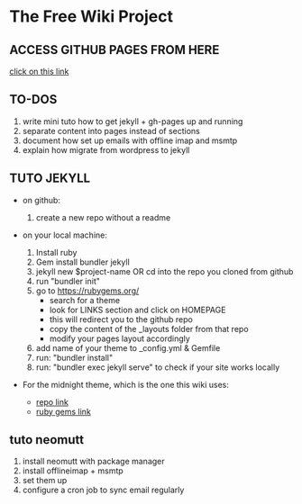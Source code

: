 # The Free Wiki Project

## ACCESS GITHUB PAGES FROM HERE

[click on this link](https://soimuen11.github.io/FreeWiki/)

## TO-DOS

1. write mini tuto how to get jekyll + gh-pages up and running
2. separate content into pages instead of sections
3. document how set up emails with offline imap and msmtp
4. explain how migrate from wordpress to jekyll

## TUTO JEKYLL

+ on github:
	1. create a new repo without a readme

+ on your local machine:
	1. Install ruby
	2. Gem install bundler jekyll
	3. jekyll new $project-name OR cd into the repo you cloned from github
	4. run "bundler init"
	5. go to https://rubygems.org/ 
		+ search for a theme
		+ look for LINKS section and click on HOMEPAGE
		+ this will redirect you to the github repo
		+ copy the content of the _layouts folder from that repo
		+ modify your pages layout accordingly
	7. add name of your theme to \_config.yml & Gemfile
	8. run: "bundler install"
	9. run: "bundler exec jekyll serve" to check if your site works locally

+ For the midnight theme, which is the one this wiki uses:
	- [repo link](https://github.com/pages-themes/midnight)
	- [ruby gems link](https://rubygems.org/gems/jekyll-theme-midnight)

## tuto neomutt

1. install neomutt with package manager
2. install offlineimap + msmtp
3. set them up
4. configure a cron job to sync email regularly
